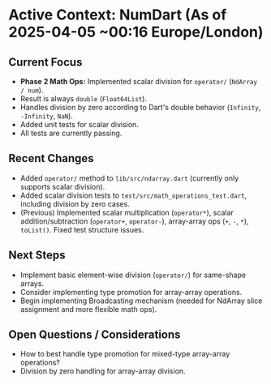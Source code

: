 # Active Context: NumDart (As of 2025-04-05 ~00:16 Europe/London)

## Current Focus

- **Phase 2 Math Ops:** Implemented scalar division for `operator/`
  (`NdArray / num`).
- Result is always `double` (`Float64List`).
- Handles division by zero according to Dart's double behavior (`Infinity`,
  `-Infinity`, `NaN`).
- Added unit tests for scalar division.
- All tests are currently passing.

## Recent Changes

- Added `operator/` method to `lib/src/ndarray.dart` (currently only supports
  scalar division).
- Added scalar division tests to `test/src/math_operations_test.dart`, including
  division by zero cases.
- (Previous) Implemented scalar multiplication (`operator*`), scalar
  addition/subtraction (`operator+`, `operator-`), array-array ops (`+`, `-`,
  `*`), `toList()`. Fixed test structure issues.

## Next Steps

- Implement basic element-wise division (`operator/`) for same-shape arrays.
- Consider implementing type promotion for array-array operations.
- Begin implementing Broadcasting mechanism (needed for NdArray slice assignment
  and more flexible math ops).

## Open Questions / Considerations

- How to best handle type promotion for mixed-type array-array operations?
- Division by zero handling for array-array division.
